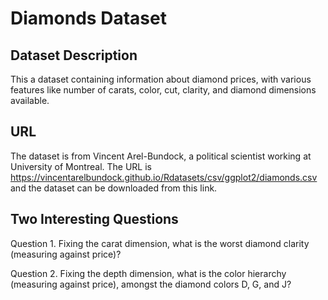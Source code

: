 # Diamonds Dataset

## Dataset Description

This a dataset containing information about diamond prices, with various features like number of carats, color, cut, clarity, and diamond dimensions available.

## URL

The dataset is from Vincent Arel-Bundock, a political scientist working at University of Montreal. The URL is https://vincentarelbundock.github.io/Rdatasets/csv/ggplot2/diamonds.csv and the dataset can be downloaded from this link.

## Two Interesting Questions

Question 1. Fixing the carat dimension, what is the worst diamond clarity (measuring against price)?

Question 2. Fixing the depth dimension, what is the color hierarchy (measuring against price), amongst the diamond colors D, G, and J?
